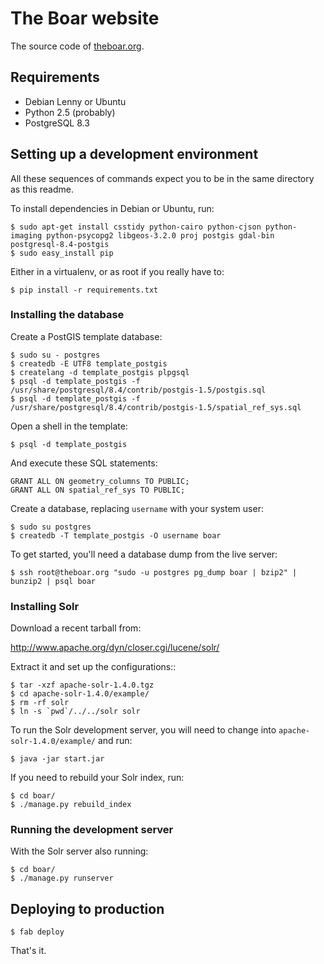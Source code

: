 The Boar website
================

The source code of [theboar.org](http://theboar.org/).

Requirements
------------

 - Debian Lenny or Ubuntu
 - Python 2.5 (probably)
 - PostgreSQL 8.3

Setting up a development environment
------------------------------------

All these sequences of commands expect you to be in the same directory as this 
readme.

To install dependencies in Debian or Ubuntu, run:

    $ sudo apt-get install csstidy python-cairo python-cjson python-imaging python-psycopg2 libgeos-3.2.0 proj postgis gdal-bin postgresql-8.4-postgis
    $ sudo easy_install pip

Either in a virtualenv, or as root if you really have to:

    $ pip install -r requirements.txt

### Installing the database

Create a PostGIS template database:

    $ sudo su - postgres
    $ createdb -E UTF8 template_postgis
    $ createlang -d template_postgis plpgsql
    $ psql -d template_postgis -f /usr/share/postgresql/8.4/contrib/postgis-1.5/postgis.sql
    $ psql -d template_postgis -f /usr/share/postgresql/8.4/contrib/postgis-1.5/spatial_ref_sys.sql

Open a shell in the template:

    $ psql -d template_postgis

And execute these SQL statements:

    GRANT ALL ON geometry_columns TO PUBLIC;
    GRANT ALL ON spatial_ref_sys TO PUBLIC;

Create a database, replacing ``username`` with your system user:

    $ sudo su postgres
    $ createdb -T template_postgis -O username boar

To get started, you'll need a database dump from the live server:

    $ ssh root@theboar.org "sudo -u postgres pg_dump boar | bzip2" | bunzip2 | psql boar


### Installing Solr

Download a recent tarball from:

http://www.apache.org/dyn/closer.cgi/lucene/solr/

Extract it and set up the configurations::

    $ tar -xzf apache-solr-1.4.0.tgz
    $ cd apache-solr-1.4.0/example/
    $ rm -rf solr
    $ ln -s `pwd`/../../solr solr

To run the Solr development server, you will need to change into 
``apache-solr-1.4.0/example/`` and run:

    $ java -jar start.jar

If you need to rebuild your Solr index, run:

    $ cd boar/
    $ ./manage.py rebuild_index


### Running the development server

With the Solr server also running:

    $ cd boar/
    $ ./manage.py runserver


Deploying to production
-----------------------

    $ fab deploy

That's it.

